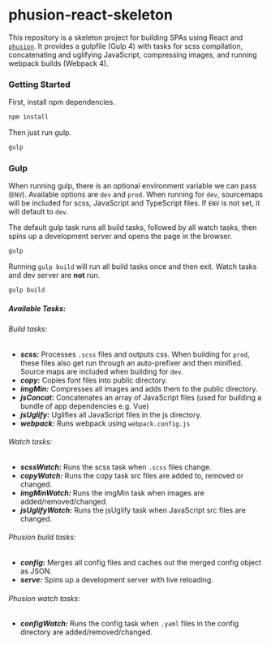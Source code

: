 # phusion-react-skeleton

This repository is a skeleton project for building SPAs using React and [`phusion`](https://github.com/ieatstickers/phusion). It provides a gulpfile (Gulp 4) with tasks for scss compilation, concatenating and uglifying JavaScript, compressing images, and running webpack builds (Webpack 4).

### Getting Started

First, install npm dependencies.

```bash
npm install
```

Then just run gulp.

```bash
gulp
```

### Gulp

When running gulp, there is an optional environment variable we can pass (`ENV`). Available options are `dev` and `prod`. When running for `dev`, sourcemaps will be included for scss, JavaScript and TypeScript files. If `ENV` is not set, it will default to `dev`.

The default gulp task runs all build tasks, followed by all watch tasks, then spins up a development server and opens the page in the browser.

```bash
gulp
```

Running `gulp build` will run all build tasks once and then exit. Watch tasks and dev server are **not** run.

```bash
gulp build
```

##### Available Tasks:

###### Build tasks:
- ***scss:*** Processes `.scss` files and outputs css. When building for `prod`, these files also get run through an auto-prefixer and then minified. Source maps are included when building for `dev`.
- ***copy:*** Copies font files into public directory.
- ***imgMin:*** Compresses all images and adds them to the public directory.
- ***jsConcat:*** Concatenates an array of JavaScript files (used for building a bundle of app dependencies e.g. Vue)
- ***jsUglify:*** Uglifies all JavaScript files in the js directory.
- ***webpack:*** Runs webpack using `webpack.config.js`

###### Watch tasks:
- ***scssWatch:*** Runs the scss task when `.scss` files change.
- ***copyWatch:*** Runs the copy task src files are added to, removed or changed.
- ***imgMinWatch:*** Runs the imgMin task when images are added/removed/changed.
- ***jsUglifyWatch:*** Runs the jsUglify task when JavaScript src files are changed.

###### Phusion build tasks:
- ***config:*** Merges all config files and caches out the merged config object as JSON.
- ***serve:*** Spins up a development server with live reloading.

###### Phusion watch tasks:
- ***configWatch:*** Runs the config task when `.yaml` files in the config directory are added/removed/changed. 
